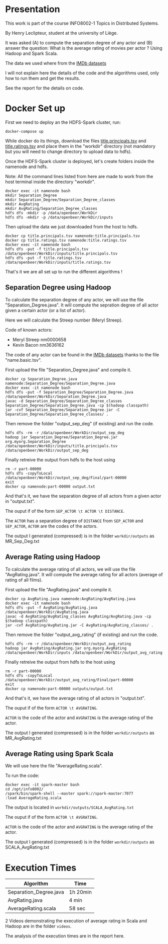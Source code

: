 
# Presentation
This work is part of the course INFO8002-1 Topics in Distributed Systems.

By Henry Leclipteur, student at the university of Liège.

It was asked (A) to compute the separation degree of any actor and (B) answer the question: What is the average rating of movies per actor ?
Using Hadoop and Spark Scala.


The data we used where from the [IMDb datasets](https://developer.imdb.com/non-commercial-datasets/)

I will not explain here the details of the code and the algorithms used, only how to run them and get the results.

See the report for the details on code.


# Docker Set up
First we need to deploy an the HDFS-Spark cluster, run:

```
docker-compose up
```

While docker do its things, download the files [title.principals.tsv](https://datasets.imdbws.com/) and [title.ratings.tsv](https://datasets.imdbws.com/) and place them in the "workdir" directory (not mandatory but you will need to change directory to upload data to hdfs).

Once the HDFS-Spark cluster is deployed, let's create folders inside the namenode and hdfs.

Note: All the command lines listed from here are made to work from the host terminal inside the directory "workdir".
```
docker exec -it namenode bash
mkdir Separation_Degree
mkdir Separation_Degree/Separation_Degree_classes
mkdir AvgRating
mkdir AvgRating/Separation_Degree_classes
hdfs dfs -mkdir -p /data/openbeer/WorkDir
hdfs dfs -mkdir -p /data/openbeer/WorkDir/inputs
```

Then upload the data we just downloaded from the host to hdfs.

```
docker cp title.principals.tsv namenode:title.principals.tsv
docker cp title.ratings.tsv namenode:title.ratings.tsv
docker exec -it namenode bash
hdfs dfs -put -f title.principals.tsv   /data/openbeer/WorkDir/inputs/title.principals.tsv  
hdfs dfs -put -f title.ratings.tsv   /data/openbeer/WorkDir/inputs/title.ratings.tsv  
```

That's it we are all set up to run the different algorithms !

## Separation Degree using Hadoop
To calculate the separation degree of any actor, we will use the file "Separation_Degree.java".
It will compute the sepration degree of all actor given a certain actor (or a list of actor).

Here we will calculate the Streep number (Meryl Streep). 

Code of known actors:
* Meryl Streep  nm0000658
* Kevin Bacon   nm3636162

The code of any actor can be found in the [IMDb datasets](https://developer.imdb.com/) thanks to the file "name.basic.tsv".


First upload the file "Separation_Degree.java" and compile it.
```
docker cp Separation_Degree.java namenode:Separation_Degree/Separation_Degree.java
docker exec -it namenode bash
hdfs dfs -put -f Separation_Degree/Separation_Degree.java /data/openbeer/WorkDir/Separation_Degree.java
javac -d Separation_Degree/Separation_Degree_classes Separation_Degree/Separation_Degree.java -cp $(hadoop classpath)
jar -cvf Separation_Degree/Separation_Degree.jar -C Separation_Degree/Separation_Degree_classes/ .
```

Then remove the folder "output_sep_deg" (if existing) and run the code.
```
hdfs dfs -rm -r /data/openbeer/WorkDir/output_sep_deg
hadoop jar Separation_Degree/Separation_Degree.jar org.myorg.Separation_Degree /data/openbeer/WorkDir/inputs/title.principals.tsv /data/openbeer/WorkDir/output_sep_deg
```

Finally retreive the output from hdfs to the host using
```
rm -r part-00000
hdfs dfs -copyToLocal /data/openbeer/WorkDir/output_sep_deg/Final/part-00000
exit
docker cp namenode:part-00000 output.txt 
```

And that's it, we have the separation degree of all actors from a given actor in "output.txt".

The ouput if of the form `SEP_ACTOR \t ACTOR \t DISTANCE`.

The `ACTOR` has a separation degree of `DISTANCE` from `SEP_ACTOR` and `SEP_ACTOR`, `ACTOR` are the codes of the actors.

The output I generated (compressed) is in the folder `workdir/outputs` as MR_Sep_Deg.txt

## Average Rating using Hadoop
To calculate the average rating of all actors, we will use the file "AvgRating.java".
It will compute the average rating for all actors (average of rating of all films).

First upload the file "AvgRating.java" and compile it.
```
docker cp AvgRating.java namenode:AvgRating/AvgRating.java
docker exec -it namenode bash
hdfs dfs -put -f AvgRating/AvgRating.java /data/openbeer/WorkDir/AvgRating.java
javac -d AvgRating/AvgRating_classes AvgRating/AvgRating.java -cp $(hadoop classpath)
jar -cvf AvgRating/AvgRating.jar -C AvgRating/AvgRating_classes/ .
```

Then remove the folder "output_avg_rating" (if existing) and run the code.
```
hdfs dfs -rm -r /data/openbeer/WorkDir/output_avg_rating
hadoop jar AvgRating/AvgRating.jar org.myorg.AvgRating /data/openbeer/WorkDir/inputs /data/openbeer/WorkDir/output_avg_rating
```

Finally retreive the output from hdfs to the host using
```
rm -r part-00000
hdfs dfs -copyToLocal /data/openbeer/WorkDir/output_avg_rating/Final/part-00000
exit
docker cp namenode:part-00000 outputs/output.txt 
```

And that's it, we have the average rating of all actors in "output.txt".

The ouput if of the form `ACTOR \t AVGRATING`.

`ACTOR` is the code of the actor and `AVGRATING` is the average rating of the actor.

The output I generated (compressed) is in the folder `workdir/outputs` as MR_AvgRating.txt


## Average Rating using Spark Scala
We will use here the file "AverageRating.scala".

To run the code:
```
docker exec -it spark-master bash
cd /opt/info8002/
/spark/bin/spark-shell --master spark://spark-master:7077
:load AverageRating.scala
```

The output is located in `workdir/outputs/SCALA_AvgRating.txt`

The ouput if of the form `ACTOR \t AVGRATING`.

`ACTOR` is the code of the actor and `AVGRATING` is the average rating of the actor.

The output I generated (compressed) is in the folder `workdir/outputs` as SCALA_AvgRating.txt



# Execution Times

| Algorithm    | Time |
| -------- | ------- |
| Separation_Degree.java  | 1h 20min    |
| AvgRating.java | 4 min     |
| AverageRating.scala    | 58 sec     |

2 Videos demonstrating the execution of average rating in Scala and Hadoop are in the folder `videos`.

The analysis of the execution times are in the report here.

